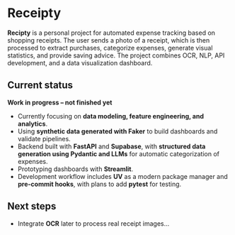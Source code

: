 # Receipty
**Recipty** is a personal project for automated expense tracking based on shopping receipts.
The user sends a photo of a receipt, which is then processed to extract purchases, categorize expenses, generate visual statistics, and provide saving advice.
The project combines OCR, NLP, API development, and a data visualization dashboard.


## Current status

**Work in progress – not finished yet** 

- Currently focusing on **data modeling, feature engineering, and analytics**.  
- Using **synthetic data generated with Faker** to build dashboards and validate pipelines.  
- Backend built with **FastAPI** and **Supabase**, with **structured data generation using Pydantic and LLMs** for automatic categorization of expenses.  
- Prototyping dashboards with **Streamlit**.  
- Development workflow includes **UV** as a modern package manager and **pre-commit hooks**, with plans to add **pytest** for testing.


## Next steps

- Integrate **OCR** later to process real receipt images...
